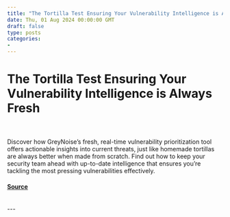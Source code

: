 ```yaml
---
title: "The Tortilla Test Ensuring Your Vulnerability Intelligence is Always Fresh"
date: Thu, 01 Aug 2024 00:00:00 GMT
draft: false
type: posts
categories: 
- 
---
```

# The Tortilla Test Ensuring Your Vulnerability Intelligence is Always Fresh

<br/>

<br/>
Discover how GreyNoise’s fresh, real-time vulnerability prioritization tool offers actionable insights into current threats, just like homemade tortillas are always better when made from scratch. Find out how to keep your security team ahead with up-to-date intelligence that ensures you’re tackling the most pressing vulnerabilities effectively.

#### [Source](https://www.greynoise.io/blog/the-tortilla-test-ensuring-your-vulnerability-intelligence-is-always-fresh)

<br/>
---
